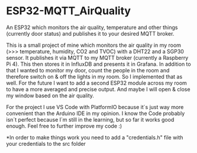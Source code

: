 # ESP32-MQTT_AirQuality
An ESP32 which monitors the air quality, temperature and other things (currently door status) and publishes it to your desired MQTT broker.

This is a small project of mine which monitors the air quality in my room (>>> temperature, humidity, CO2 and TVOC) with a DHT22 and a SGP30 sensor. It publishes it via MQTT to my MQTT broker (currently a Raspberry Pi 4). This then stores it in InfluxDB and presents it in Grafana.
In addition to that I wanted to monitor my door, count the people in the room and therefore switch on & off the lights in my room. So I implemented that as well. For the future I want to add a second ESP32 module across my room to have a more averaged and precise output. And maybe I will open & close my window based on the air quality.

For the project I use VS Code with PlatformIO because it´s just way more convenient than the Arduino IDE in my opinion.
I know the Code probably isn´t perfect because I´m still in the learning, but so far it works good enough.
Feel free to further improve my code :)

*In order to make things work you need to add a "credentials.h" file with your credentials to the src folder 

